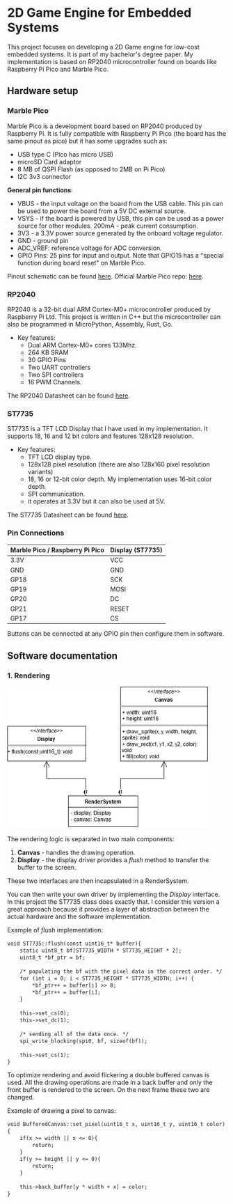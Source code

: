 # 2D Game Engine for Embedded Systems

This project focuses on developing a 2D Game engine for low-cost embedded systems. It is part of my bachelor's degree paper.
My implementation is based on RP2040 microcontroller found on boards like Raspberry Pi Pico and Marble Pico.

## Hardware setup
### **Marble Pico**
Marble Pico is a development board based on RP2040 produced by Raspberry Pi. It is fully compatible with Raspberry Pi Pico (the board has the same pinout as pico) but it has some upgrades such as:
- USB type C (Pico has micro USB)
- microSD Card adaptor
- 8 MB of QSPI Flash (as opposed to 2MB on Pi Pico)
- I2C 3v3 connector

**General pin functions**:
- VBUS - the input voltage on the board from the USB cable. This pin can be used to power the board from a 5V DC external source.
- VSYS - if the board is powered by USB, this pin can be used as a power source for other modules. 200mA - peak current consumption.
- 3V3 - a 3.3V power source generated by the onboard voltage regulator.
- GND - ground pin
- ADC_VREF: reference voltage for ADC conversion.
- GPIO Pins: 25 pins for input and output. Note that GPIO15 has a "special function during board reset" on Marble Pico.

Pinout schematic can be found [here](https://github.com/GroundStudio/GroundStudio_Marble_Pico/blob/main/Documentation/REV0.0.3/RLJDMV_GS%20REV0.0.3%20GroundStudio%20Marble%20Pico%20Pinout%20REV%201.1.pdf).
Official Marble Pico repo: [here](https://github.com/GroundStudio/GroundStudio_Marble_Pico).


### **RP2040**
RP2040 is a 32-bit dual ARM Cortex-M0+ microcontroller produced by Raspberry Pi Ltd.
This project is written in C++ but the microcontroller can also be programmed in MicroPython, Assembly, Rust, Go.

- Key features:
    - Dual ARM Cortex-M0+ cores 133Mhz.
    - 264 KB SRAM 
    - 30 GPIO Pins
    - Two UART controllers
    - Two SPI controllers
    - 16 PWM Channels.

The RP2040 Datasheet can be found [here](https://datasheets.raspberrypi.com/rp2040/rp2040-datasheet.pdf).

### **ST7735**
ST7735 is a TFT LCD Display that I have used in my implementation. It supports 18, 16 and 12 bit colors and features 128x128 resolution.

- Key features:
    - TFT LCD display type.
    - 128x128 pixel resolution (there are also 128x160 pixel resolution variants)
    - 18, 16 or 12-bit color depth. My implementation uses 16-bit color depth.
    - SPI communication.
    - it operates at 3.3V but it can also be used at 5V.

The ST7735 Datasheet can be found [here](https://www.displayfuture.com/Display/datasheet/controller/ST7735.pdf).

### Pin Connections

| Marble Pico / Raspberry Pi Pico | Display (ST7735) |
|------------------|------------------|
| 3.3V             | VCC              |
| GND              | GND              |
| GP18             | SCK              |
| GP19             | MOSI             |
| GP20             | DC               |
| GP21             | RESET            |
| GP17             | CS               |

Buttons can be connected at any GPIO pin then configure them in software.

## Software documentation

### 1. Rendering

![Rendering logic](./Documentation/render-logic.png)

The rendering logic is separated in two main components:
1. **Canvas** - handles the drawing operation.
1. **Display** - the display driver provides a *flush* method to transfer the buffer to the screen.

These two interfaces are then incapsulated in a RenderSystem.

You can then write your own driver by implementing the _Display_ interface. In this project the ST7735 class does exactly that. I consider this version a great approach because it provides a layer of abstraction between the actual hardware and the software implementation.

Example of *flush* implementation:

    void ST7735::flush(const uint16_t* buffer){
        static uint8_t bf[ST7735_WIDTH * ST7735_HEIGHT * 2];
        uint8_t *bf_ptr = bf;

        /* populating the bf with the pixel data in the correct order. */
        for (int i = 0; i < ST7735_HEIGHT * ST7735_WIDTH; i++) {
            *bf_ptr++ = buffer[i] >> 8;
            *bf_ptr++ = buffer[i];
        }

        this->set_cs(0);
        this->set_dc(1);

        /* sending all of the data once. */
        spi_write_blocking(spi0, bf, sizeof(bf));

        this->set_cs(1);
    }

To optimize rendering and avoid flickering a double buffered canvas is used. All the drawing operations are made in a back buffer and only the front buffer is rendered to the screen. On the next frame these two are changed.

Example of drawing a pixel to canvas:

    void BufferedCanvas::set_pixel(uint16_t x, uint16_t y, uint16_t color) {
        if(x >= width || x <= 0){
            return;
        }
        if(y >= height || y <= 0){
            return;
        }

        this->back_buffer[y * width + x] = color;
    }

